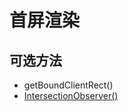 # 首屏渲染
## 可选方法
- getBoundClientRect()
- [IntersectionObserver()](https://developers.google.com/web/updates/2016/04/intersectionobserver)